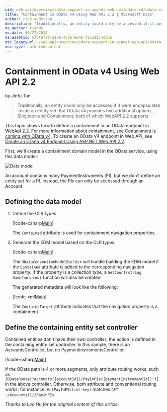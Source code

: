```yaml
---
uid: web-api/overview/odata-support-in-aspnet-web-api/odata-v4/odata-containment-in-web-api-22
title: "Containment in OData v4 Using Web API 2.2 | Microsoft Docs"
author: rick-anderson
description: "Traditionally, an entity could only be accessed if it were encapsulated inside an entity set. But OData v4 provides two additional options, Singleton and Con..."
ms.author: riande
ms.date: 06/27/2014
ms.assetid: 5fbfefad-a17a-4c46-8646-f1ccd154cd56
msc.legacyurl: /web-api/overview/odata-support-in-aspnet-web-api/odata-v4/odata-containment-in-web-api-22
msc.type: authoredcontent
---
```

# Containment in OData v4 Using Web API 2.2

by Jinfu Tan

> Traditionally, an entity could only be accessed if it were encapsulated inside an entity set. But OData v4 provides two additional options, Singleton and Containment, both of which WebAPI 2.2 supports.

This topic shows how to define a containment in an OData endpoint in WebApi 2.2. For more information about containment, see [Containment is coming with OData v4](https://devblogs.microsoft.com/odata/tutorial-sample-containment-is-coming-with-odata-v4/). To create an OData V4 endpoint in Web API, see [Create an OData v4 Endpoint Using ASP.NET Web API 2.2](/aspnet/web-api/overview/odata-support-in-aspnet-web-api/odata-v4/create-an-odata-v4-endpoint).

First, we'll create a containment domain model in the OData service, using this data model:

![Data model](odata-containment-in-web-api-22/_static/image1.png)

An account contains many PaymentInstruments (PI), but we don't define an entity set for a PI. Instead, the PIs can only be accessed through an Account.

## Defining the data model

1. Define the CLR types.

    [!code-csharp[Main](odata-containment-in-web-api-22/samples/sample1.cs)]

    The `Contained` attribute is used for containment navigation properties.
2. Generate the EDM model based on the CLR types.

    [!code-csharp[Main](odata-containment-in-web-api-22/samples/sample2.cs)]

    The `ODataConventionModelBuilder` will handle building the EDM model if the `Contained` attribute is added to the corresponding navigation property. If the property is a collection type, a `GetCount(string NameContains)` function will also be created.

    The generated metadata will look like the following:

    [!code-xml[Main](odata-containment-in-web-api-22/samples/sample3.xml?highlight=10)]

    The `ContainsTarget` attribute indicates that the navigation property is a containment.

## Define the containing entity set controller

Contained entities don't have their own controller; the action is defined in the containing entity set controller. In this sample, there is an AccountsController, but no PaymentInstrumentsController.

[!code-csharp[Main](odata-containment-in-web-api-22/samples/sample4.cs)]

If the OData path is 4 or more segments, only attribute routing works, such as `[ODataRoute("Accounts({accountId})/PayinPIs({paymentInstrumentId})")]` in the above controller. Otherwise, both attribute and conventional routing works: for instance, `GetPayInPIs(int key)` matches `GET ~/Accounts(1)/PayinPIs`.

*Thanks to Leo Hu for the original content of this article.*
